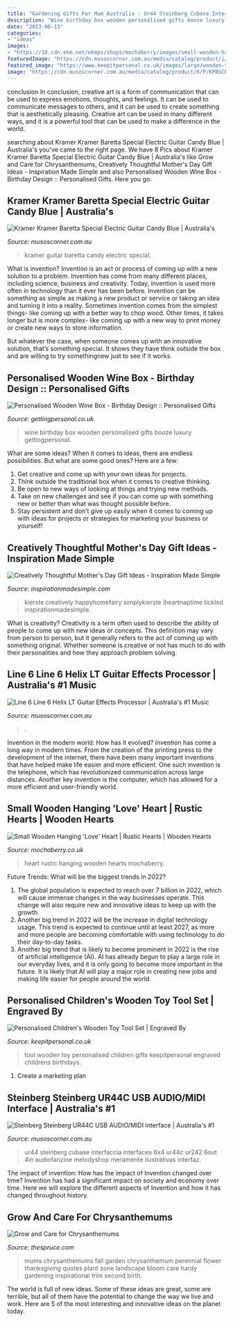 ```yaml
---
title: "Gardening Gifts For Mum Australia : Ur44 Steinberg Cubase Interfaccia Interfaces 6x4 Ur44c Ur242 6out 4in Audiofanzine Melodyshop Meramente Ilustrativas Interfaz"
description: "Wine birthday box wooden personalised gifts booze luxury gettingpersonal"
date: "2023-08-13"
categories:
- "ideas"
images:
- "https://18.cdn.ekm.net/ekmps/shops/mochaberry/images/small-wooden-hanging-love-heart-259-p.jpg?v=1"
featuredImage: "https://cdn.musoscorner.com.au/media/catalog/product/i/m/image_8466_1.jpg"
featured_image: "https://www.keepitpersonal.co.uk/images/large/wooden-toy-tool-set_LRG.jpg"
image: "https://cdn.musoscorner.com.au/media/catalog/product/K/P/KPBSCBCT1_1.jpg.jpg"
---
```



conclusion
In conclusion, creative art is a form of communication that can be used to express emotions, thoughts, and feelings. It can be used to communicate messages to others, and it can be used to create something that is aesthetically pleasing. Creative art can be used in many different ways, and it is a powerful tool that can be used to make a difference in the world.

	

		
searching about Kramer Kramer Baretta Special Electric Guitar Candy Blue | Australia&#039;s you've came to the right page. We have 8 Pics about Kramer Kramer Baretta Special Electric Guitar Candy Blue | Australia&#039;s like Grow and Care for Chrysanthemums, Creatively Thoughtful Mother&#039;s Day Gift Ideas - Inspiration Made Simple and also Personalised Wooden Wine Box - Birthday Design :: Personalised Gifts. Here you go:
		
    
## Kramer Kramer Baretta Special Electric Guitar Candy Blue | Australia&#039;s

<img loading=lazy src="https://cdn.musoscorner.com.au/media/catalog/product/K/P/KPBSCBCT1_1.jpg.jpg" onerror="this.onerror=null;this.src='https://tse1.mm.bing.net/th?id=OIP.dG1SkrwrvPBFybN9khs53AHaLG&amp;pid=15.1';" alt="Kramer Kramer Baretta Special Electric Guitar Candy Blue | Australia&#039;s">

_Source: musoscorner.com.au_

>kramer guitar baretta candy electric special. 

	

What is invention?
Invention is an act or process of coming up with a new solution to a problem. Invention has come from many different places, including science, business and creativity. Today, invention is used more often in technology than it ever has been before. 
Invention can be something as simple as making a new product or service or taking an idea and turning it into a reality. Sometimes invention comes from the simplest things- like coming up with a better way to chop wood. Other times, it takes longer but is more complex- like coming up with a new way to print money or create new ways to store information. 

But whatever the case, when someone comes up with an innovative solution, that’s something special. It shows they have think outside the box and are willing to try somethingnew just to see if it works.

    
## Personalised Wooden Wine Box - Birthday Design :: Personalised Gifts

<img loading=lazy src="http://media.gettingpersonal.co.uk/115878/images/products/53/20453/rwf/personalised-luxury-wooden-wine-box---birthday-design_a.jpg" onerror="this.onerror=null;this.src='https://tse1.mm.bing.net/th?id=OIP._FRhixzauqszP0fu0pZvUQHaHa&amp;pid=15.1';" alt="Personalised Wooden Wine Box - Birthday Design :: Personalised Gifts">

_Source: gettingpersonal.co.uk_

>wine birthday box wooden personalised gifts booze luxury gettingpersonal. 

	

What are some ideas?
When it comes to ideas, there are endless possibilities. But what are some good ones? Here are a few: 
1. Get creative and come up with your own ideas for projects.
2. Think outside the traditional box when it comes to creative thinking.
3. Be open to new ways of looking at things and trying new methods.
4. Take on new challenges and see if you can come up with something new or better than what was thought possible before. 
5. Stay persistent and don’t give up easily when it comes to coming up with ideas for projects or strategies for marketing your business or yourself!

    
## Creatively Thoughtful Mother&#039;s Day Gift Ideas - Inspiration Made Simple

<img loading=lazy src="https://www.inspirationmadesimple.com/wp-content/uploads/2017/03/mothers-day-dishes-gift-idea.jpg" onerror="this.onerror=null;this.src='https://tse1.mm.bing.net/th?id=OIP.w9NXJRzCF_2C-OC2PbJp7AHaLL&amp;pid=15.1';" alt="Creatively Thoughtful Mother&#039;s Day Gift Ideas - Inspiration Made Simple">

_Source: inspirationmadesimple.com_

>kierste creatively happyhomefairy simplykierste iheartnaptime tickled inspirationmadesimple. 

	

What is creativity?
Creativity is a term often used to describe the ability of people to come up with new ideas or concepts. This definition may vary from person to person, but it generally refers to the act of coming up with something original. Whether someone is creative or not has much to do with their personalities and how they approach problem solving.

    
## Line 6 Line 6 Helix LT Guitar Effects Processor | Australia&#039;s #1 Music

<img loading=lazy src="https://cdn.musoscorner.com.au/media/catalog/product/l/i/line_6-helixlt.jpg" onerror="this.onerror=null;this.src='https://tse1.mm.bing.net/th?id=OIP.71Zcq7S-P8etqjt_FjHA2wHaER&amp;pid=15.1';" alt="Line 6 Line 6 Helix LT Guitar Effects Processor | Australia&#039;s #1 Music">

_Source: musoscorner.com.au_

>. 

	

Invention in the modern world: How has it evolved?
Invention has come a long way in modern times. From the creation of the printing press to the development of the internet, there have been many important inventions that have helped make life easier and more efficient. One such invention is the telephone, which has revolutionized communication across large distances. Another key invention is the computer, which has allowed for a more efficient and user-friendly world.

    
## Small Wooden Hanging &#039;Love&#039; Heart | Rustic Hearts | Wooden Hearts

<img loading=lazy src="https://18.cdn.ekm.net/ekmps/shops/mochaberry/images/small-wooden-hanging-love-heart-259-p.jpg?v=1" onerror="this.onerror=null;this.src='https://tse4.mm.bing.net/th?id=OIP.qz8tlPdJxzGBOUiM0ZtghgHaHa&amp;pid=15.1';" alt="Small Wooden Hanging &#039;Love&#039; Heart | Rustic Hearts | Wooden Hearts">

_Source: mochaberry.co.uk_

>heart rustic hanging wooden hearts mochaberry. 

	

Future Trends: What will be the biggest trends in 2022?
1. The global population is expected to reach over 7 billion in 2022, which will cause immense changes in the way businesses operate. This change will also require new and innovative ideas to keep up with the growth.
2. Another big trend in 2022 will be the increase in digital technology usage. This trend is expected to continue until at least 2027, as more and more people are becoming comfortable with using technology to do their day-to-day tasks.
3. Another big trend that is likely to become prominent in 2022 is the rise of artificial intelligence (AI). AI has already begun to play a large role in our everyday lives, and it is only going to become more important in the future. It is likely that AI will play a major role in creating new jobs and making life easier for people around the world.

    
## Personalised Children&#039;s Wooden Toy Tool Set | Engraved By

<img loading=lazy src="https://www.keepitpersonal.co.uk/images/large/wooden-toy-tool-set_LRG.jpg" onerror="this.onerror=null;this.src='https://tse2.mm.bing.net/th?id=OIP.GB-FqeJGNe_Y5jiTPQ-QQAHaHa&amp;pid=15.1';" alt="Personalised Children&#039;s Wooden Toy Tool Set | Engraved By">

_Source: keepitpersonal.co.uk_

>tool wooden toy personalised children gifts keepitpersonal engraved childrens birthdays. 

	

1. Create a marketing plan 

    
## Steinberg Steinberg UR44C USB AUDIO/MIDI Interface | Australia&#039;s #1

<img loading=lazy src="https://cdn.musoscorner.com.au/media/catalog/product/i/m/image_8466_1.jpg" onerror="this.onerror=null;this.src='https://tse3.mm.bing.net/th?id=OIP.TCC_kS2JolEQ1CfebLFWWAHaE8&amp;pid=15.1';" alt="Steinberg Steinberg UR44C USB AUDIO/MIDI Interface | Australia&#039;s #1">

_Source: musoscorner.com.au_

>ur44 steinberg cubase interfaccia interfaces 6x4 ur44c ur242 6out 4in audiofanzine melodyshop meramente ilustrativas interfaz. 

	

The impact of invention: How has the impact of Invention changed over time?
Invention has had a significant impact on society and economy over time. Here we will explore the different aspects of Invention and how it has changed throughout history.

    
## Grow And Care For Chrysanthemums

<img loading=lazy src="https://www.thespruce.com/thmb/FkPLNLEP-BGSTuOCBB4zG6rBMYk=/3252x2168/filters:fill(auto,1)/nature--chrysanthemum-155141290-5b1a01a33de42300373d7ce4.jpg" onerror="this.onerror=null;this.src='https://tse4.mm.bing.net/th?id=OIP.9NP4mGpEESgoWtoYd949AQHaE8&amp;pid=15.1';" alt="Grow and Care for Chrysanthemums">

_Source: thespruce.com_

>mums chrysanthemums fall garden chrysanthemum perennial flower thanksgiving quotes plant zone landscape bloom care hardy gardening inspirational trim second birth. 

	

The world is full of new ideas. Some of these ideas are great, some are terrible, but all of them have the potential to change the way we live and work. Here are 5 of the most interesting and innovative ideas on the planet today.


